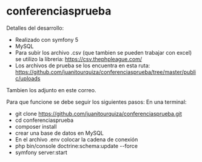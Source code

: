 # conferenciasprueba

Detalles del desarrollo:
- Realizado con symfony 5
- MySQL
- Para subir los archivo .csv (que tambien se pueden trabajar con excel) se utilizo la libreria:
https://csv.thephpleague.com/
- Los archivos de prueba se los encuentra en esta ruta: https://github.com/juanitourquiza/conferenciasprueba/tree/master/public/uploads

Tambien los adjunto en este correo.

Para que funcione se debe seguir los siguientes pasos:
En una terminal:
- git clone https://github.com/juanitourquiza/conferenciasprueba.git
- cd conferenciasprueba
- composer install
- crear una base de datos en MySQL
- En el archivo .env colocar la cadena de conexión
- php bin/console doctrine:schema:update --force
- symfony server:start
